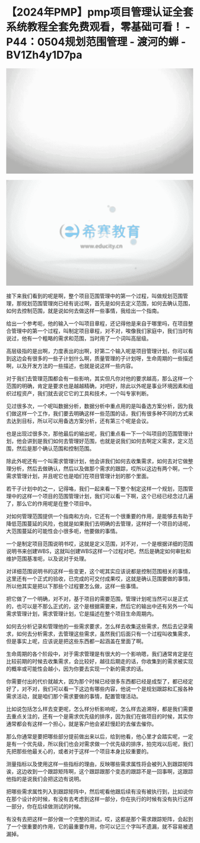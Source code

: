 # 【2024年PMP】pmp项目管理认证全套系统教程全套免费观看，零基础可看！ - P44：0504规划范围管理 - 渡河的蝉 - BV1Zh4y1D7pa

![](img/e4ba48c9cc7c762f6026f8a7108f2534_0.png)

![](img/e4ba48c9cc7c762f6026f8a7108f2534_1.png)

接下来我们看到的呢是啊，整个项目范围管理中的第一个过程，叫做规划范围管理，那规划范围管理岗已经有说过啊，首先是如何去定义范围，如何去确认范围，如何去控制范围，就是说如何去做这样一些事情，我给出一个指南。

给出一个参考呃，他的输入一个叫项目章程，还记得他是来自于哪里吗，在项目整合管理中的第一个过程，叫制定项目章程，对不对，唉像我们家庭中，我们当时有说过，他有一个粗略的需求和范围，当时用了一个词叫高层级。

高层级指的是出啊，力度表出的出啊，好第二个输入呢是项目管理计划，你可以看到这边会有很多的一些子计划什么啊，质量管理的子计划呀，生命周期的一些描述啊，以及开发方法的一些描述，也就是说这样一些内容。

对于我们去管理范围都会有一些影响，其实但凡你对他的要求越高，那么这样一个范围的明确，肯定是要求也是越越精确，对吧好，除此以外呢是事业环境因素和组织过程资产，我们就去说它它的工具和技术，一个叫专家判断。

见过很多次，一个呢叫数据分析，数据分析中重点用的是叫备选方案分析，因为我们做这样一个工作，我们要去明确这样一些范围的话，我们有很多种不同的方式来去达到目标，所以可以用备选方案分析，还有第三个呢是会议。

也是出现过很多次，那他最后的输出呢，我们重点看一下一个叫项目的范围管理计划，他会讲到是我们如何去管理好范围，也就是说我们如何去啊定义需求，定义范围，然后是那个确认范围和控制范围。

除此外呢还有一个叫需求管理计划，他会讲我们如何去收集需求，如何去对它做整理分析，然后去做确认，然后以及做那个需求的跟踪，哎所以这边有两个啊，一个需求管理计划，并且呢它也是咱们在项目管理计划的那个里面。

若干子计划中的之一，记得咯，我们一起来看一下整个制定这样一个规划，范围管理中的这样一个项目的范围管理计划，我们可以看一下啊，这个已经已经念过几遍了，那么它的作用呢是在整个项目中。

对如何管理范围提供一个指南和方向，它还有一个很重要的作用，是能够去有助于降低范围蔓延的风险，也就是如果我们去明确的去管理，这样好一个项目的话呢，大范围蔓延的可能性会小很多呃，他要做的事情。

一个是制定项目范围说明书哎，这就是定义范围，对不对，一个是根据详细的范围说明书来创建WBS，这就叫创建WBS这样一个过程对吧，然后是确定如何审批和维护范围基准呃，以及说对于处理。

对详细范围说明书的这样一些变更，这个呢其实应该说都是控制范围相关的事情，这里还有一个正式的验收，已完成的可交付成果哎，这就是确认范围要做的事情，所以他其实是把以下那些个过程要怎么做，这样一些事情。

把它做了一个明确，对不对，基于项目的需要范围，管理计划呢当然可以是正式的，也可以是不那么正式的，这个是根据需要来，然后它的输出中还有另外一个叫需求管理计划，需求管理计划，它是描述在整个项目生命周期内。

如何去分析记录和管理他的一些需求要求，怎么样去收集这些需求，然后去记录需求，如何去分析需求，去管理这些需求，虽然我们后面只有一个过程叫收集需求，但是事实上呢，应该说是把这些东西都一起涵盖在里面了啊。

生命周期的各个阶段中，对于需求管理是有很大的一个影响嗯，我们通常肯定是在比较前期的时候去收集需求，会比较好，越往后期走的话，你收集到的需求被实现的概率或可能性会越小，因为你要去实现一个新的需求的话。

你需要付出的代价就越大，因为那个时候已经很多东西都已经是成型了，都已经定好了，对不对，我们可以看一下这边有哪些内容，他说一个是规划跟踪和汇报各种需求活动，就是咱们那个需求要做的事情，配置管理活动。

比如说包括怎么样去变更呢，怎么样分析影响呢，怎么样去追溯呀，都是我们需要去重点关注的，还有一个是需求优先级的排序，因为我们在做项目的时候，其实你通常都会有这样一个担心，就是客户他会紧赶慢赶的去催去催你。

那么你通常是要把哪些部分提前做出来以后，给到他看，他心里才会踏实呢，一定是有一个优先级，所以我们也会对需求做一个优先级的排序，拍完戏以后呢，我们先把那些他最关心的，或者对于这样一个项目本身比较重要的。

测量指标以及使用这样一些指标的理由，反映哪些需求属性将会被列入到跟踪矩阵诶，这边收到一个跟踪矩阵啊，这个跟踪跟那个变态的跟踪不是一回事啊，这跟踪他指的是说我们会把这边有说明。

把哪些需求属性列入到跟踪矩阵中，然后呢看他跟后续有没有被执行到，比如说你在那个设计的时候，有没有去考虑到这样一部分，你在执行的时候有没有执行这样一部分，你在后续做测试的时候。

有没有去把这样一部分做一个完整的测试，哎，这都是那个需求跟踪矩阵，会起到了一个很重要的作用，它的最重要作用，你可以记三个字叫不遗漏，就不容易被遗漏掉。


